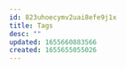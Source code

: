 ```yaml
---
id: 823uhoecymv2uai8efe9j1x
title: Tags
desc: ""
updated: 1655660883566
created: 1655655055026
---
```

